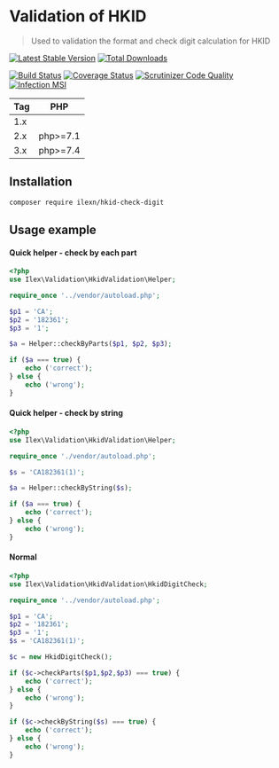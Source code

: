 # Validation of HKID
> Used to validation the format and check digit calculation for HKID 

[![Latest Stable Version](https://poser.pugx.org/ilexn/hkid-check-digit/v/stable)](https://packagist.org/packages/ilexn/hkid-check-digit)
[![Total Downloads](https://poser.pugx.org/ilexn/hkid-check-digit/downloads)](https://packagist.org/packages/ilexn/hkid-check-digit)

[![Build Status](https://travis-ci.org/iLexN/HKID-Check-Digit.svg?branch=3.x)](https://travis-ci.org/iLexN/HKID-Check-Digit)
[![Coverage Status](https://coveralls.io/repos/github/iLexN/HKID-Check-Digit/badge.svg?branch=3.x)](https://coveralls.io/github/iLexN/HKID-Check-Digit?branch=3.x)
[![Scrutinizer Code Quality](https://scrutinizer-ci.com/g/iLexN/HKID-Check-Digit/badges/quality-score.png?b=3.x)](https://scrutinizer-ci.com/g/iLexN/HKID-Check-Digit/?branch=3.x)
[![Infection MSI](https://badge.stryker-mutator.io/github.com/iLexN/HKID-Check-Digit/3.x)](https://infection.github.io)

| Tag | PHP      |
|-----|----------|
| 1.x |          |
| 2.x | php>=7.1 |
| 3.x | php>=7.4 |

## Installation
```sh
composer require ilexn/hkid-check-digit
```
## Usage example
#### Quick helper - check by each part
```php
<?php
use Ilex\Validation\HkidValidation\Helper;

require_once '../vendor/autoload.php';

$p1 = 'CA';
$p2 = '182361';
$p3 = '1';

$a = Helper::checkByParts($p1, $p2, $p3);

if ($a === true) {
    echo ('correct');
} else {
    echo ('wrong');
}
```
#### Quick helper - check by string
```php
<?php
use Ilex\Validation\HkidValidation\Helper;

require_once './vendor/autoload.php';

$s = 'CA182361(1)';

$a = Helper::checkByString($s);

if ($a === true) {
    echo ('correct');
} else {
    echo ('wrong');
}
```
#### Normal 
```php
<?php
use Ilex\Validation\HkidValidation\HkidDigitCheck;

require_once '../vendor/autoload.php';

$p1 = 'CA';
$p2 = '182361';
$p3 = '1';
$s = 'CA182361(1)';

$c = new HkidDigitCheck();

if ($c->checkParts($p1,$p2,$p3) === true) {
    echo ('correct');
} else {
    echo ('wrong');
}

if ($c->checkByString($s) === true) {
    echo ('correct');
} else {
    echo ('wrong');
}
```

